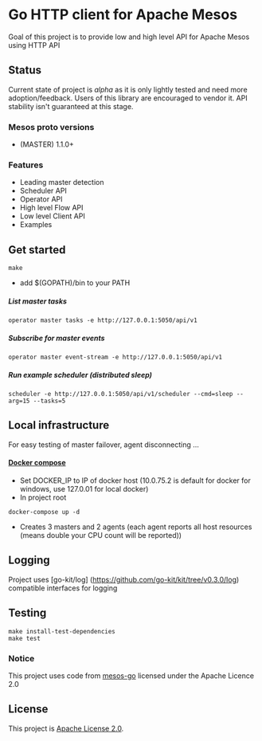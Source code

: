 # Go HTTP client for Apache Mesos

Goal of this project is to provide low and high level API for Apache Mesos using HTTP API

## Status

Current state of project is *alpha* as it is only lightly tested and need more adoption/feedback.
Users of this library are encouraged to vendor it. API stability isn't guaranteed at this stage.

### Mesos proto versions

* (MASTER) 1.1.0+

### Features

- Leading master detection
- Scheduler API
- Operator API
- High level Flow API
- Low level Client API
- Examples


## Get started

```
make
```
* add $(GOPATH)/bin to your PATH

##### List master tasks
```
operator master tasks -e http://127.0.0.1:5050/api/v1
```
##### Subscribe for master events
```
operator master event-stream -e http://127.0.0.1:5050/api/v1
```
##### Run example scheduler (distributed sleep)
```
scheduler -e http://127.0.0.1:5050/api/v1/scheduler --cmd=sleep --arg=15 --tasks=5
```

## Local infrastructure

For easy testing of master failover, agent disconnecting ...

#### [Docker compose](https://docs.docker.com/compose/)

* Set DOCKER_IP to IP of docker host (10.0.75.2 is default for docker for windows, use 127.0.01 for local docker)
* In project root
```
docker-compose up -d
```
* Creates 3 masters and 2 agents 
(each agent reports all host resources (means double your CPU count will be reported))


## Logging

Project uses [go-kit/log] (https://github.com/go-kit/kit/tree/v0.3.0/log) compatible interfaces for logging

   
## Testing
```
make install-test-dependencies
make test
```
 
### Notice

This project uses code from [mesos-go](https://github.com/mesos/mesos-go) licensed under the Apache Licence 2.0

## License

This project is [Apache License 2.0](LICENSE).